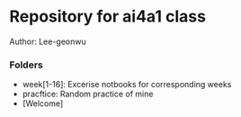 # Repository for ai4a1 class

Author: Lee-geonwu

### Folders
 - week[1-16]: Excerise notbooks for corresponding weeks
 - pracftice: Random practice of mine
 - [Welcome]
